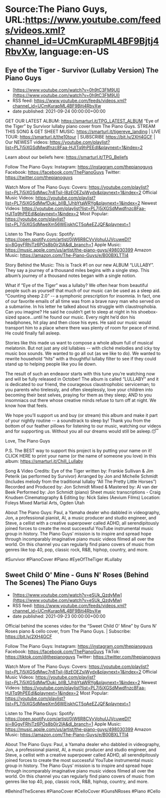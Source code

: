 # Source:The Piano Guys, URL:https://www.youtube.com/feeds/videos.xml?channel_id=UCmKurapML4BF9Bjtj4RbvXw, language:en-US

## Eye of the Tiger - Survivor (Lullaby Version) The Piano Guys
 - [https://www.youtube.com/watch?v=0h9tC3FM9UI](https://www.youtube.com/watch?v=0h9tC3FM9UI)
 - RSS feed: https://www.youtube.com/feeds/videos.xml?channel_id=UCmKurapML4BF9Bjtj4RbvXw
 - date published: 2021-09-24 00:00:00+00:00

GET OUR LATEST ALBUM: https://smarturl.it/TPG_LATEST_ALBUM 
“Eye of the Tiger” by Survivor lullaby piano cover from The Piano Guys.
STREAM THIS SONG & GET SHEET MUSIC: https://smarturl.it/tigereye_landing | LIVE TOUR: https://smarturl.it/the10tour | SUBSCRIBE https://bit.ly/2XH4GCF | Our NEWEST videos: https://youtube.com/playlist?list=PL7j5iXGSdMwdfnzc8Faa-HJITq9hPEEdI&playnext=1&index=2

Learn about our beliefs here: https://smarturl.it/TPG_Beliefs 

Follow The Piano Guys:
Instagram: https://instagram.com/thepianoguys
Facebook: https://facebook.com/ThePianoGuys
Twitter: https://twitter.com/thepianoguys

Watch More of The Piano Guys: 
Covers: https://youtube.com/playlist?list=PL7j5iXGSdMwc7n8Tsjl-I8zEOEZsjWydx&playnext=1&index=2 
Official Music Videos: https://youtube.com/playlist?list=PL7j5iXGSdMwfDukj_bIIB_1JhbYtaWRYg&playnext=1&index=2 
Newest Videos: https://youtube.com/playlist?list=PL7j5iXGSdMwdfnzc8Faa-HJITq9hPEEdI&playnext=1&index=2
Most Popular: https://youtube.com/playlist?list=PL7j5iXGSdMweXm56WEjskhCT5oAeEZJQF&playnext=1 

Listen to The Piano Guys: 
Spotify: https://open.spotify.com/artist/0jW6R8CVyVohuUJVcuweDI?si=8GgyFRhiTz6POs8b0ir2IA&dl_branch=1 
Apple Music: https://music.apple.com/us/artist/the-piano-guys/498030399 
Amazon Music: https://amazon.com/The-Piano-Guys/e/B00BXLTTI4 

Story Behind the Music: 
This is Track #1 on our new ALBUM “LULLABY”. They say a journey of a thousand miles begins with a single step. This album’s journey of a thousand notes began with a single notion. 

What if “Eye of the Tiger” was a lullaby? We often hear from beautiful people such as yourself that much of our music can be used as a sleep aid. “Counting sheep 2.0” -- a symphonic prescription for insomnia. In fact, one of our favorite emails of all time was from a brave navy man who served on a submarine. In his letter he talked about his struggle with claustrophobia. Can you imagine? He said he couldn’t get to sleep at night in his shoebox-sized space...until he found our music. Every night he’d don his headphones, hit play and then close his eyes. He said our music would transport him to a place where there was plenty of room for peace of mind. He could finally fall asleep.

Stories like this made us want to compose a whole album full of musical melatonin. But not just any old lullabies -- with cliché melodies and icky toy music box sounds. We wanted to go all out (as we like to do). We wanted to rewrite household “hits” with a thoughtful lullaby filter to see if they could stand up to helping people like you lie down.

The result of such an endeavor starts with this tune you’re watching now and will be fully released in October! The album is called “LULLABY” and it is dedicated to our friend, the courageous claustrophobic serviceman; to you parents who tirelessly, and often sleeplessly, love your children into becoming their best selves, praying for them as they sleep; AND to you insomniacs out there whose creative minds refuse to turn off at night. We know how that feels. 

We hope you’ll support us and buy (or stream) this album and make it part of your nightly routine -- a soundtrack to sleep by! Thank you from the bottom of our feather pillows for listening to our music, watching our videos and for supporting us. Without you all our dreams would still be asleep.😴

Love, The Piano Guys

P.S. The BEST way to support this project is by putting your name on it! CLICK HERE to print your name (or the name of someone you love) in this album: https://smarturl.it/Chill_Lullaby 

Song & Video Credits:
Eye of the Tiger written by: Frankie Sullivan & Jim Peterik (as performed by Survivor)
Arranged by Jon and Michelle Schmidt 
(Includes melody from the traditional lullaby  “All The Pretty Little Horses”)
Recorded and Produced by: Jon Schmidt
Mixed & Mastered by: Al van der Beek
Performed by: Jon Schmidt (piano) 
Sheet music transcriptions - Craig Knudsen 
Cinematography & Editing by: Nick Sales (Aevium Films)
Location: Foleys Mixed Martial Arts, Ogden Utah

About The Piano Guys:
Paul, a Yamaha dealer who dabbled in videography, Jon, a professional pianist, Al, a music producer and studio engineer, and Steve, a cellist with a creative superpower called ADHD, all serendipitously joined forces to create the most successful YouTube instrumental music group in history. The Piano Guys’ mission is to inspire and spread hope through incomparably imaginative piano music videos filmed all over the world. On this channel you can regularly find piano covers of music from genres like top 40, pop, classic rock, R&B, hiphop, country, and more. 

#Survivor #PianoCover #Piano #EyeOfTheTiger #Lullaby

## Sweet Child O' Mine - Guns N' Roses (Behind The Scenes) The Piano Guys
 - [https://www.youtube.com/watch?v=eSUk_QzdyMw](https://www.youtube.com/watch?v=eSUk_QzdyMw)
 - RSS feed: https://www.youtube.com/feeds/videos.xml?channel_id=UCmKurapML4BF9Bjtj4RbvXw
 - date published: 2021-09-23 00:00:00+00:00

Official behind the scenes video for the “Sweet Child O' Mine” by Guns N' Roses piano & cello cover, from The Piano Guys. | Subscribe: https://bit.ly/2XH4GCF

Follow The Piano Guys:
Instagram: https://instagram.com/thepianoguys
Facebook: https://facebook.com/ThePianoGuys
TikTok: https://tiktok.com/@thepianoguys 
Twitter: https://twitter.com/thepianoguys

Watch More of The Piano Guys: 
Covers: https://youtube.com/playlist?list=PL7j5iXGSdMwc7n8Tsjl-I8zEOEZsjWydx&playnext=1&index=2 
Official Music Videos: https://youtube.com/playlist?list=PL7j5iXGSdMwfDukj_bIIB_1JhbYtaWRYg&playnext=1&index=2 
Newest Videos: https://youtube.com/playlist?list=PL7j5iXGSdMwdfnzc8Faa-HJITq9hPEEdI&playnext=1&index=2
Most Popular: https://youtube.com/playlist?list=PL7j5iXGSdMweXm56WEjskhCT5oAeEZJQF&playnext=1 

Listen to The Piano Guys: 
Spotify: https://open.spotify.com/artist/0jW6R8CVyVohuUJVcuweDI?si=8GgyFRhiTz6POs8b0ir2IA&dl_branch=1 
Apple Music: https://music.apple.com/us/artist/the-piano-guys/498030399 
Amazon Music: https://amazon.com/The-Piano-Guys/e/B00BXLTTI4 

About The Piano Guys:
Paul, a Yamaha dealer who dabbled in videography, Jon, a professional pianist, Al, a music producer and studio engineer, and Steve, a cellist with a creative superpower called ADHD, all serendipitously joined forces to create the most successful YouTube instrumental music group in history. The Piano Guys’ mission is to inspire and spread hope through incomparably imaginative piano music videos filmed all over the world. On this channel you can regularly find piano covers of music from genres like top 40, pop, classic rock, R&B, hiphop, country, and more. 

#BehindTheScenes #PianoCover #CelloCover #GunsNRoses #Piano #Cello

